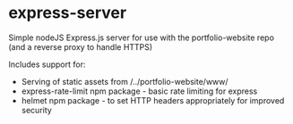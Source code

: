 # express-server

Simple nodeJS Express.js server for use with the portfolio-website repo (and a reverse proxy to handle HTTPS)

Includes support for:
* Serving of static assets from /../portfolio-website/www/
* express-rate-limit npm package - basic rate limiting for express
* helmet npm package - to set HTTP headers appropriately for improved security
